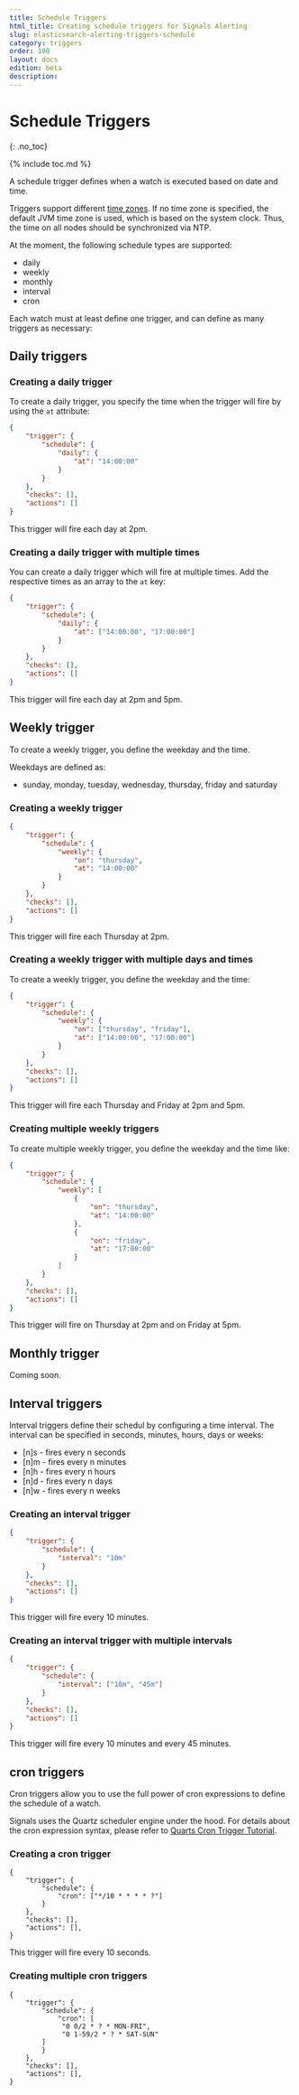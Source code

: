 ```yaml
---
title: Schedule Triggers
html_title: Creating schedule triggers for Signals Alerting
slug: elasticsearch-alerting-triggers-schedule
category: triggers
order: 100
layout: docs
edition: beta
description: 
---
```


<!--- Copyright 2019 floragunn GmbH -->

# Schedule Triggers
{: .no_toc}

{% include toc.md %}

A schedule trigger defines when a watch is executed based on date and time. 

Triggers support different [time zones](triggers_timezones.md). If no time zone is specified, the default JVM time zone is used, which is based on the system clock. Thus,  the time on all nodes should be synchronized via NTP.

At the moment, the following schedule types are supported:

* daily
* weekly
* monthly
* interval
* cron

Each watch must at least define one trigger, and can define as many triggers as necessary:

## Daily triggers

### Creating a daily trigger

To create a daily trigger, you specify the time when the trigger will fire by using the  `at` attribute:

```json
{
	"trigger": {
		"schedule": {
			"daily": {
				"at": "14:00:00"
			}
		}
	},
	"checks": [],
	"actions": []
}
```

This trigger will fire each day at 2pm.

### Creating a daily trigger with multiple times

You can create a daily trigger which will fire at multiple times. Add the respective times as an array to the `at` key:

```json
{
	"trigger": {
		"schedule": {
			"daily": {
				"at": ["14:00:00", "17:00:00"]
			}
		}
	},
	"checks": [],
	"actions": []
} 
```

This trigger will fire each day at 2pm and 5pm.

## Weekly trigger

To create a weekly trigger, you define the weekday and the time.

Weekdays are defined as:

* sunday, monday, tuesday, wednesday, thursday, friday and saturday


### Creating a weekly trigger



```json
{
	"trigger": {
		"schedule": {
			"weekly": {
				"on": "thursday",
				"at": "14:00:00"
			}
		}
	},
	"checks": [],
	"actions": []
}
```

This trigger will fire each Thursday at 2pm.

### Creating a weekly trigger with multiple days and times

To create a weekly trigger, you define the weekday and the time:

```json
{
	"trigger": {
		"schedule": {
			"weekly": {
				"on": ["thursday", "friday"],
				"at": ["14:00:00", "17:00:00"]
			}
		}
	},
	"checks": [],
	"actions": []
}
```

This trigger will fire each Thursday and Friday at 2pm and 5pm.

### Creating multiple weekly triggers

To create multiple weekly trigger, you define the weekday and the time like:

```json
{
	"trigger": {
		"schedule": {
			"weekly": [
				{
					"on": "thursday",
					"at": "14:00:00"			
				},
				{
					"on": "friday",
					"at": "17:00:00"			
				}				
			]
		}
	},
	"checks": [],
	"actions": []
}
```

This trigger will fire on Thursday at 2pm and on Friday at 5pm.

## Monthly trigger

Coming soon.

## Interval triggers

Interval triggers define their schedul by configuring a time interval. The interval can be specified in seconds, minutes, hours, days or weeks:

* [n]s - fires every n seconds
* [n]m - fires every n minutes
* [n]h - fires every n hours
* [n]d - fires every n days
* [n]w - fires every n weeks

### Creating an interval trigger

```json
{
	"trigger": {
		"schedule": {
			"interval": "10m"
		}
	},
	"checks": [],
	"actions": []
}
```

This trigger will fire every 10 minutes.


### Creating an interval trigger with multiple intervals

```json
{
	"trigger": {
		"schedule": {
			"interval": ["10m", "45m"]
		}
	},
	"checks": [],
	"actions": []
}
```

This trigger will fire every 10 minutes and every 45 minutes.

## cron triggers

Cron triggers allow you to use the full power of cron expressions to define the schedule of a watch.

Signals uses the Quartz scheduler engine under the hood. For details about the cron expression syntax, please refer to [Quarts Cron Trigger Tutorial](http://www.quartz-scheduler.org/documentation/quartz-2.3.0/tutorials/crontrigger.html).

### Creating a cron trigger

```
{
	"trigger": {
		"schedule": {
			"cron": ["*/10 * * * * ?"]
		}
	},
	"checks": [],
	"actions": [],
}
```

This trigger will fire every 10 seconds.

### Creating multiple cron triggers

```
{
	"trigger": {
		"schedule": {
			"cron": [
             "0 0/2 * ? * MON-FRI",
             "0 1-59/2 * ? * SAT-SUN"
       	]
		}
	},
	"checks": [],
	"actions": [],
}
```